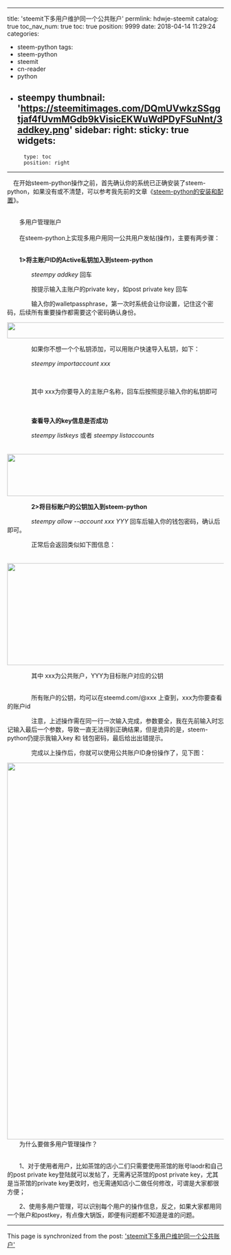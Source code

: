 
---
title: 'steemit下多用户维护同一个公共账户'
permlink: hdwje-steemit
catalog: true
toc_nav_num: true
toc: true
position: 9999
date: 2018-04-14 11:29:24
categories:
- steem-python
tags:
- steem-python
- steemit
- cn-reader
- python
- steempy
thumbnail: 'https://steemitimages.com/DQmUVwkzSSggtjaf4fUvmMGdb9kVisicEKWuWdPDyFSuNnt/3addkey.png'
sidebar:
    right:
        sticky: true
widgets:
    -
        type: toc
        position: right
---


<html>
<p>　在开始steem-python操作之前，首先确认你的系统已正确安装了steem-python，如果没有或不清楚，可以参考我先前的文章《<a href="https://steemit.com/steem-python/@rivalhw/steem-python">steem-python的安装和配置</a>》。</p>
<p><br>
　　多用户管理账户<br>
<br>
　　在steem-python上实现多用户用同一公共用户发帖(操作)，主要有两步骤：</p>
<p><br>
　　<strong>1&gt;将主账户ID的Active私钥加入到steem-python</strong></p>
<p>　　　　<em>steempy addkey</em> 回车</p>
<p>　　　　按提示输入主账户的private key，如post private key 回车</p>
<p>　　　　输入你的walletpassphrase，第一次时系统会让你设置，记住这个密码，后续所有重要操作都需要这个密码确认身份。　　　　</p>
<p><img src="https://steemitimages.com/DQmUVwkzSSggtjaf4fUvmMGdb9kVisicEKWuWdPDyFSuNnt/3addkey.png" width="1881" height="37"/></p>
<p>　　　　如果你不想一个个私钥添加，可以用账户快速导入私钥，如下：</p>
<p>　　　　<em>steempy importaccount xxx</em></p>
<p><br></p>
<p>　　　　其中 xxx为你要导入的主账户名称，回车后按照提示输入你的私钥即可</p>
<p>　　　　</p>
<p>　　　　<strong>查看导入的key信息是否成功</strong></p>
<p>　　　　<em>steempy listkeys</em> 或者 <em>steempy listaccounts</em></p>
<p>　　　　<img src="https://steemitimages.com/DQmSmXeDZw3aGGSr3Va5C6F1x9ZVgW9hjYtxVQwMsVTggPJ/1listaccounts.png" width="1266" height="98"/></p>
<p>　　　　<strong>2&gt;将目标账户的公钥加入到steem-python</strong></p>
<p>　　　　<em>steempy allow --account xxx YYY</em> 回车后输入你的钱包密码，确认后即可。<br>
</p>
<p>　　　　正常后会返回类似如下图信息：</p>
<p>　　　　<img src="https://steemitimages.com/DQmTt4fsSAhDCwDc9u839cYR6HGtt75NXyUcu1SJ92G6vSB/4allow.png" width="1882" height="237"/></p>
<p>　　　　其中 xxx为公共账户，YYY为目标账户对应的公钥</p>
<p><br>
　　　　所有账户的公钥，均可以在steemd.com/@xxx 上查到，xxx为你要查看的账户id<br>
</p>
<p>　　　　注意，上述操作需在同一行一次输入完成，参数要全，我在先前输入时忘记输入最后一个参数，导致一直无法得到正确结果，但是诡异的是，steem-python仍提示我输入key 和 钱包密码，最后给出出错提示。<br>
</p>
<p>　　　　完成以上操作后，你就可以使用公共账户ID身份操作了，见下图： &nbsp;&nbsp;　　　</p>
<p><img src="https://steemitimages.com/DQmPzfC38sgT3S9DtHPYWFriR41Q4PZWp5JAio3zTQgtoAu/5login.png" width="1881" height="876"/><br>
　　为什么要做多用户管理操作？<br>
&nbsp;</p>
<p>　　1、对于使用者用户，比如茶馆的店小二们只需要使用茶馆的账号laodr和自己的post private key登陆就可以发帖了，无需再记茶馆的post private key，尤其是当茶馆的private key更改时，也无需通知店小二做任何修改，可谓是大家都很方便；<br>
</p>
<p>　　2、使用多用户管理，可以识别每个用户的操作信息，反之，如果大家都用同一个账户和postkey，有点像大锅饭，即便有问题都不知道是谁的问题。</p>
</html>

- - -

This page is synchronized from the post: ['steemit下多用户维护同一个公共账户'](https://steemit.com/@rivalhw/hdwje-steemit)
